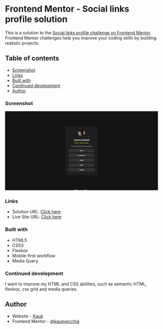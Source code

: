 # Frontend Mentor - Social links profile solution

This is a solution to the [Social links profile challenge on Frontend Mentor](https://www.frontendmentor.io/challenges/social-links-profile-UG32l9m6dQ). Frontend Mentor challenges help you improve your coding skills by building realistic projects. 

## Table of contents

  - [Screenshot](#screenshot)
  - [Links](#links)
  - [Built with](#built-with)
  - [Continued development](#continued-development)
  - [Author](#author)

### Screenshot

![](./assets/images/social-links.jpg)

### Links

- Solution URL: [Click here](https://github.com/kauevecchia/social-links)
- Live Site URL: [Click here](https://kauevecchia.github.io/social-links/)

### Built with

- HTML5
- CSS3
- Flexbox
- Mobile-first workflow
- Media Query

### Continued development

I want to improve my HTML and CSS abilities, such as semantic HTML, flexbox, css grid and media queries.

## Author

- Website - [Kauê](https://github.com/kauevecchia)
- Frontend Mentor - [@kauevecchia](https://www.frontendmentor.io/profile/kauevecchia)
